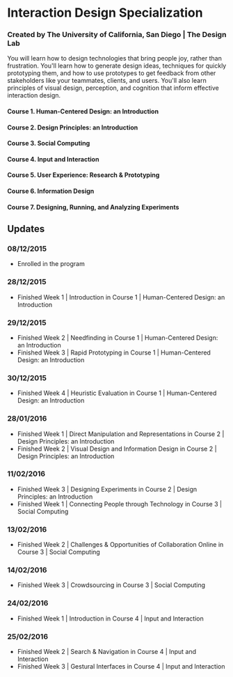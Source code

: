 # Interaction Design Specialization
### Created by The University of California, San Diego | The Design Lab

You will learn how to design technologies that bring people joy, rather than frustration. You'll learn how to generate design ideas, techniques for quickly prototyping them, and how to use prototypes to get feedback from other stakeholders like your teammates, clients, and users. You'll also learn principles of visual design, perception, and cognition that inform effective interaction design.

#### Course 1. Human-Centered Design: an Introduction
#### Course 2. Design Principles: an Introduction
#### Course 3. Social Computing
#### Course 4. Input and Interaction
#### Course 5. User Experience: Research & Prototyping
#### Course 6. Information Design
#### Course 7. Designing, Running, and Analyzing Experiments


## Updates
### 08/12/2015
- Enrolled in the program

### 28/12/2015
- Finished Week 1 | Introduction in Course 1 | Human-Centered Design: an Introduction

### 29/12/2015
- Finished Week 2 | Needfinding in Course 1 | Human-Centered Design: an Introduction
- Finished Week 3 | Rapid Prototyping in Course 1 | Human-Centered Design: an Introduction

### 30/12/2015
- Finished Week 4 | Heuristic Evaluation in Course 1 | Human-Centered Design: an Introduction

### 28/01/2016
- Finished Week 1 | Direct Manipulation and Representations in Course 2 | Design Principles: an Introduction
- Finished Week 2 | Visual Design and Information Design in Course 2 | Design Principles: an Introduction

### 11/02/2016
- Finished Week 3 | Designing Experiments in Course 2 | Design Principles: an Introduction
- Finished Week 1 | Connecting People through Technology in Course 3 | Social Computing

### 13/02/2016
- Finished Week 2 | Challenges & Opportunities of Collaboration Online in Course 3 | Social Computing

### 14/02/2016
- Finished Week 3 | Crowdsourcing in Course 3 | Social Computing

### 24/02/2016
- Finished Week 1 | Introduction in Course 4 | Input and Interaction

### 25/02/2016
- Finished Week 2 | Search & Navigation in Course 4 | Input and Interaction
- Finished Week 3 | Gestural Interfaces in Course 4 | Input and Interaction

